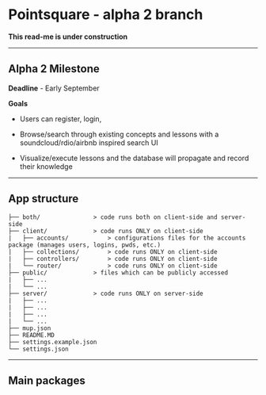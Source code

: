 # Pointsquare - alpha 2 branch #

**This read-me is under construction**

- - - -

## Alpha 2 Milestone ##
**Deadline** - Early September

**Goals**

* Users can register, login, 

* Browse/search through existing concepts and lessons with a soundcloud/rdio/airbnb inspired search UI

* Visualize/execute lessons and the database will propagate and record their knowledge

- - - -

## App structure ##
	
	├── both/				> code runs both on client-side and server-side 
	├── client/				> code runs ONLY on client-side 
	|   ├── accounts/			> configurations files for the accounts package (manages users, logins, pwds, etc.) 
	|   ├── collections/		> code runs ONLY on client-side 
	|   ├── controllers/		> code runs ONLY on client-side 
	|   └── router/				> code runs ONLY on client-side 
	├── public/				> files which can be publicly accessed
	|   ├── ...
	|   └── ...
	├── server/				> code runs ONLY on server-side 
	|   ├── ...
	|   ├── ...
	|   ├── ...
	|   └── ...
	├── mup.json
	├── README.MD
	├── settings.example.json
	└── settings.json

- - - -

## Main packages ##